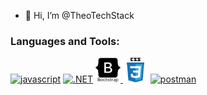 - 👋 Hi, I’m @TheoTechStack

### Languages and Tools:
<p align="left"><a href="https://developer" target="_blank" rel="noreferrer"><img src="https://www.vectorlogo.zone/logos/microsoft_azure/microsoft_azure-icon.svg" alt="javascript" width="40" height="40"/></a>
  <a href="https://learn.microsoft.com/en-us/dotnet/" tartget="__blank" ref="noreferrer"><img src="https://www.vectorlogo.zone/logos/dotnet/dotnet-ar21.svg" alt=".NET" width="40" height="40" /></a>
  <a href="https://getbootstrap.com" target="_blank" rel="noreferrer"><img src="https://raw.githubusercontent.com/devicons/devicon/master/icons/bootstrap/bootstrap-plain-wordmark.svg" alt="bootstrap" width="40" height="40"/>
  <a href="https://www.w3schools.com/css/" target="_blank" rel="noreferrer"><img src="https://raw.githubusercontent.com/devicons/devicon/master/icons/css3/css3-original-wordmark.svg" alt="css3" width="40" height="40"/></a>
  <a href="https://postman.com" target="_blank" rel="noreferrer"><img src="https://www.vectorlogo.zone/logos/getpostman/getpostman-icon.svg" alt="postman" width="40" height="40"/></a>
